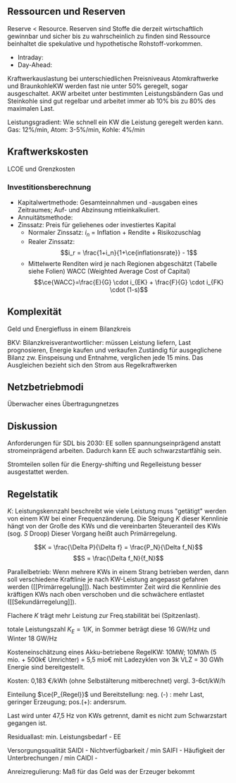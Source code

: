 ## Ressourcen und Reserven
Reserve < Resource. 
Reserven sind Stoffe die derzeit wirtschaftlich gewinnbar und sicher bis zu wahrscheinlich zu finden sind
Ressource beinhaltet die spekulative und hypothetische Rohstoff-vorkommen.
- Intraday:
- Day-Ahead: 

Kraftwerkauslastung bei unterschiedlichen Preisniveaus
Atomkraftwerke und BraunkohleKW werden fast nie unter 50% geregelt, sogar ausgeschaltet.
AKW arbeitet unter bestimmten Leistungsbändern
Gas und Steinkohle sind gut regelbar und arbeitet immer ab 10% bis zu 80% des maximalen Last.

Leistungsgradient: Wie schnell ein KW die Leistung geregelt werden kann. Gas: 12%/min, Atom: 3-5%/min, Kohle: 4%/min

## Kraftwerkskosten
LCOE und Grenzkosten

### Investitionsberechnung
- Kapitalwertmethode: Gesamteinnahmen und -ausgaben eines Zeitraumes; Auf- und Abzinsung mtieinkalkuliert.
- Annuitätsmethode:
- Zinssatz:
	Preis für geliehenes oder investiertes Kapital
	- Normaler Zinssatz: $i_n$ = Inflation + Rendite + Risikozuschlag
	- Realer Zinssatz: $$i_r = \frac{1+i_n}{1+\ce{inflationsrate}} - 1$$
	- Mittelwerte Renditen wird je nach Regionen abgeschätzt (Tabelle siehe Folien)
	WACC (Weighted Average Cost of Capital)
	$$\ce{WACC}=\frac{E}{G} \cdot i_{EK} + \frac{F}{G} \cdot i_{FK} \cdot (1-s)$$

## Komplexität
Geld und Energiefluss in einem Bilanzkreis

BKV: Bilanzkreisverantwortlicher: müssen Leistung liefern, Last prognosieren, Energie kaufen und verkaufen
Zuständig für ausgeglichene Bilanz zw. Einspeisung und Entnahme, verglichen jede 15 mins. Das Ausgleichen bezieht sich den Strom aus Regelkraftwerken

## Netzbetriebmodi
Überwacher eines Übertragungnetzes

## Diskussion
Anforderungen für SDL bis 2030: EE sollen spannungseinprägend anstatt stromeinprägend arbeiten. Dadurch kann EE auch schwarzstartfähig sein.

Stromteilen sollen für die Energy-shifting und Regelleistung besser ausgestattet werden.

## Regelstatik
$K$: Leistungskennzahl beschreibt wie viele Leistung muss "getätigt" werden von einem KW bei einer Frequenzänderung. Die Steigung $K$ dieser Kennlinie hängt von der Große des KWs und die vereinbarten Steueranteil des KWs (sog. $S$ Droop) Dieser Vorgang heißt auch Primärregelung.

$$K = \frac{\Delta P}{\Delta f} = \frac{P_N}{\Delta f_N}$$
$$S = \frac{\Delta f_N}{f_N}$$

Parallelbetrieb:
Wenn mehrere KWs in einem Strang betrieben werden, dann soll verschiedene Kraftlinie je nach KW-Leistung angepasst gefahren werden ([[Primärregelung]]). Nach bestimmter Zeit wird die Kennlinie des kräftigen KWs nach oben verschoben und die schwächere entlastet ([[Sekundärregelung]]).

Flachere $K$ trägt mehr Leistung zur Freq.stabilität bei (Spitzenlast).

totale Leistungszahl $K_E = 1/K$, in Sommer beträgt diese 16 GW/Hz und Winter 18 GW/Hz

Kosteneinschätzung eines Akku-betriebene RegelKW:
10MW; 10MWh (5 mio. + 500k€  Umrichter) = 5,5 mio€
mit Ladezyklen von 3k VLZ = 30 GWh Energie sind bereitgestellt.

Kosten: 0,183 €/kWh (ohne Selbstälterung mitberechnet) vergl. 3-6ct/kW/h

Einteilung $\ce{P_{Regel}}$ und Bereitstellung: neg. (-) : mehr Last, geringer Erzeugung; pos.(+): andersrum.

Last wird unter 47,5 Hz von KWs getrennt, damit es nicht zum Schwarzstart gegangen ist.

Residuallast: min. Leistungsbedarf - EE

Versorgungsqualität
SAIDI - Nichtverfügbarkeit / min
SAIFI - Häufigkeit der Unterbrechungen / min
CAIDI - 

Anreizregulierung: Maß für das Geld was der Erzeuger bekommt